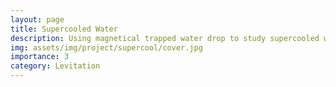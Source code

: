 ```yaml
---
layout: page
title: Supercooled Water
description: Using magnetical trapped water drop to study supercooled water phase transition
img: assets/img/project/supercool/cover.jpg
importance: 3
category: Levitation
---
```


